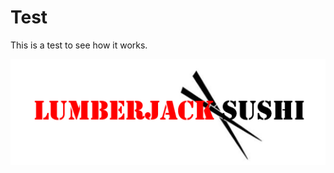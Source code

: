 # Test
This is a test to see how it works.

![LumberjackSushiLogo](https://github.com/SoulScrib/SoulScrib.github.io/raw/main/Lumberjack%20Sushi%20logo.PNG)
